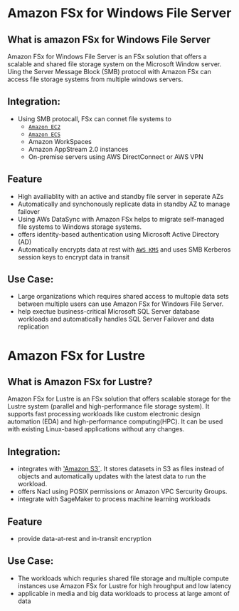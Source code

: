 # Amazon FSx for Windows File Server
## What is amazon FSx for Windows File Server
Amazon FSx for Windows File Server is an FSx solution that offers a scalable and shared file storage system on the Microsoft Window server. Uing the Server Message Block (SMB) protocol with Amazon FSx can access file storage systems from multiple windows servers.

## Integration:
- Using SMB protocall, FSx can connet file systems to 
    - [`Amazon EC2`](./EC2.md)
    - [`Amazon ECS`](./ECS.md)
    - Amazon WorkSpaces
    - Amazon AppStream 2.0 instances
    - On-premise servers using AWS DirectConnect or AWS VPN

## Feature
- High availiablity with an active and standby file server in seperate AZs
- Automatically and synchonously replicate data in standby AZ to manage failover
- Using AWs DataSync with Amazon FSx helps to migrate self-managed file systems to Windows storage systems.
- offers identity-based authentication using Microsoft Active Directory (AD)
- Automatically encrypts data at rest with [`AWS KMS`](./KMS.md) and uses SMB Kerberos session keys to encrypt data in transit

## Use Case:
- Large organizations which requires shared access to multople data sets between multiple users can use Amazon FSx for Windows File Server.
- help exectue business-critical Microsoft SQL Server database workloads and automatically handles SQL Server Failover and data replication

# Amazon FSx for Lustre
## What is Amazon FSx for Lustre?
Amazon FSx for Lustre is an FSx solution that offers scalable storage for the Lustre system (parallel and high-performance file storage system). It supports fast processing workloads like custom electronic design automation (EDA) and high-performance computing(HPC). It can be used with existing Linux-based applications without any changes. 

## Integration:
- integrates with ['Amazon S3`](./S3.md). It stores datasets in S3 as files instead of objects and automatically updates with the latest data to run the workload. 
- offers Nacl using POSIX permissions or Amazon VPC Sercurity Groups. 
- integrate with SageMaker to process machine learning workloads

## Feature
- provide data-at-rest and in-transit encryption

## Use Case:
- The workloads which requries shared file storage and multiple compute instances use Amazon FSx for Lustre for high hroughput and low latency
- applicable in media and big data workloads to process at large amont of data
